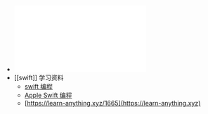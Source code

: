 - ![流畅的Python ([巴西] Luciano Ramalho) (z-lib.org).pdf](../assets/流畅的Python_([巴西]_Luciano_Ramalho)_(z-lib.org)_1665822028324_0.pdf)
- [[swift]] 学习资料
	- [swift 编程](https://swiftgg.gitbook.io/swift)
	- [Apple Swift 编程](https://developer.apple.com/swift/)
	- [https://learn-anything.xyz/1665](https://learn-anything.xyz)